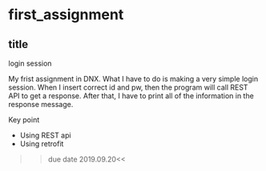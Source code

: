 # first_assignment
## title
login session 

My frist assignment in DNX. 
What I have to do is making a very simple login session. 
When I insert correct id and pw, then the program will call REST API to get a response. 
After that, I have to print all of the information in the response message. 

Key point 
* Using REST api
* Using retrofit 


>>due date 2019.09.20<<
